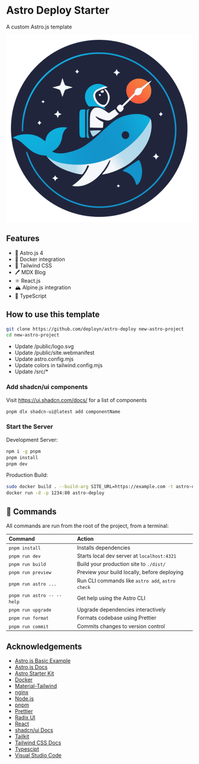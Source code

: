 # Astro Deploy Starter

A custom Astro.js template

![Logo](./public/pwa-512x512.png)

## Features

- 🚀 Astro.js 4
- 🐳 Docker integration
- 🍃 Tailwind CSS
- 🖊️ MDX Blog
- ⚛️ React.js
- 🏔️ Alpine.js integration
- 📘 TypeScript

## How to use this template

```sh
git clone https://github.com/deployn/astro-deploy new-astro-project
cd new-astro-project
```

- Update /public/logo.svg
- Update /public/site.webmanifest
- Update astro.config.mjs
- Update colors in tailwind.config.mjs
- Update /src/\*

### Add shadcn/ui components

Visit <https://ui.shadcn.com/docs/> for a list of components

```sh
pnpm dlx shadcn-ui@latest add componentName
```

### Start the Server

Development Server:

```sh
npm i -g pnpm
pnpm install
pnpm dev
```

Production Build:

```sh
sudo docker build . --build-arg SITE_URL=https://example.com -t astro-deploy
docker run -d -p 1234:80 astro-deploy
```

## 🧞 Commands

All commands are run from the root of the project, from a terminal:

| Command                    | Action                                           |
| :------------------------- | :----------------------------------------------- |
| `pnpm install`             | Installs dependencies                            |
| `pnpm run dev`             | Starts local dev server at `localhost:4321`      |
| `pnpm run build`           | Build your production site to `./dist/`          |
| `pnpm run preview`         | Preview your build locally, before deploying     |
| `pnpm run astro ...`       | Run CLI commands like `astro add`, `astro check` |
| `pnpm run astro -- --help` | Get help using the Astro CLI                     |
| `pnpm run upgrade`         | Upgrade dependencies interactively               |
| `pnpm run format`          | Formats codebase using Prettier                  |
| `pnpm run commit`          | Commits changes to version control               |

## Acknowledgements

- [Astro.js Basic Example](https://github.com/withastro/astro/tree/main/examples/basics)
- [Astro.js Docs](https://docs.astro.build/)
- [Astro Starter Kit](https://github.com/zankhq/astro-starter)
- [Docker](https://www.docker.com/)
- [Material-Tailwind](https://www.material-tailwind.com/)
- [nginx](https://www.nginx.com/)
- [Node.js](https://nodejs.org/en)
- [pnpm](https://pnpm.io/)
- [Prettier](https://prettier.io/)
- [Radix UI](https://www.radix-ui.com/)
- [React](https://react.dev/)
- [shadcn/ui Docs](https://ui.shadcn.com/docs)
- [Tailkit](https://tailkit.com/)
- [Tailwind CSS Docs](https://tailwindcss.com/docs/)
- [Typescipt](https://www.typescriptlang.org/)
- [Visual Studio Code](https://code.visualstudio.com/)
